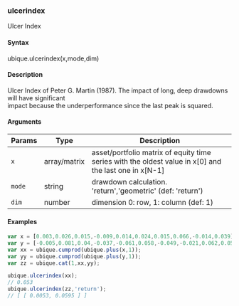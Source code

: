### ulcerindex

Ulcer Index


#### Syntax

ubique.ulcerindex(x,mode,dim)


#### Description

Ulcer Index of Peter G. Martin (1987). The impact of long, deep drawdowns will have significant  
impact because the underperformance since the last peak is squared.  



#### Arguments

|Params|Type|Description
|---------|----|-----------
|`x` | array/matrix | asset/portfolio matrix of equity time series with the oldest value in x[0] and the last one in x[N-1]
|`mode` | string | drawdown calculation. 'return','geometric' (def: 'return')
|`dim` | number | dimension 0: row, 1: column (def: 1)


#### Examples

```js
var x = [0.003,0.026,0.015,-0.009,0.014,0.024,0.015,0.066,-0.014,0.039];
var y = [-0.005,0.081,0.04,-0.037,-0.061,0.058,-0.049,-0.021,0.062,0.058];
var xx = ubique.cumprod(ubique.plus(x,1));
var yy = ubique.cumprod(ubique.plus(y,1));
var zz = ubique.cat(1,xx,yy);

ubique.ulcerindex(xx);
// 0.053
ubique.ulcerindex(zz,'return');
// [ [ 0.0053, 0.0595 ] ]
```


